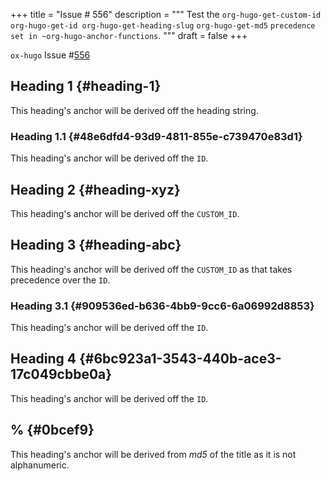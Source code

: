 +++
title = "Issue # 556"
description = """
  Test the `org-hugo-get-custom-id` `org-hugo-get-id
  org-hugo-get-heading-slug` `org-hugo-get-md5` `precedence set in
  ~org-hugo-anchor-functions`.
  """
draft = false
+++

`ox-hugo` Issue #[556](https://github.com/kaushalmodi/ox-hugo/issues/556)


## Heading 1 {#heading-1}

This heading's anchor will be derived off the heading string.


### Heading 1.1 {#48e6dfd4-93d9-4811-855e-c739470e83d1}

This heading's anchor will be derived off the `ID`.


## Heading 2 {#heading-xyz}

This heading's anchor will be derived off the `CUSTOM_ID`.


## Heading 3 {#heading-abc}

This heading's anchor will be derived off the `CUSTOM_ID` as that
takes precedence over the `ID`.


### Heading 3.1 {#909536ed-b636-4bb9-9cc6-6a06992d8853}

This heading's anchor will be derived off the `ID`.


## Heading 4 {#6bc923a1-3543-440b-ace3-17c049cbbe0a}

This heading's anchor will be derived off the `ID`.


## % {#0bcef9}

This heading's anchor will be derived from _md5_ of the title as it is
not alphanumeric.

